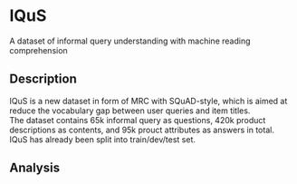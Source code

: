 # IQuS
A dataset of informal query understanding with machine reading comprehension


## Description

IQuS is a new dataset in form of MRC with SQuAD-style, which is aimed at reduce the vocabulary gap between user queries and item titles. </br>
The dataset contains 65k informal query as questions, 420k product descriptions as contents, and 95k prouct attributes as answers in total.</br>
IQuS has already been split into train/dev/test set.

## Analysis
